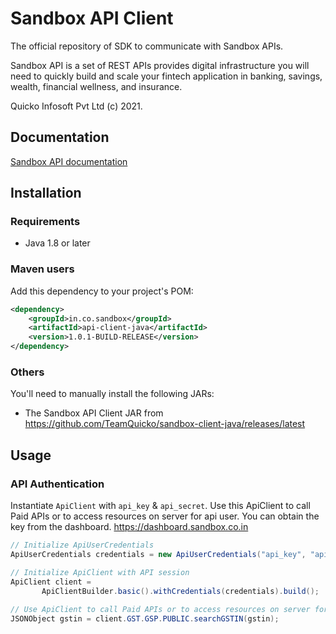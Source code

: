 
# Sandbox API Client

The official repository of SDK to communicate with Sandbox APIs.

Sandbox API is a set of REST APIs provides digital infrastructure you will need to quickly build and scale your fintech application in banking, savings, wealth, financial wellness, and insurance.

Quicko Infosoft Pvt Ltd (c) 2021.

## Documentation

[Sandbox API documentation](http://docs.sandbox.co.in/)

## Installation
### Requirements

- Java 1.8 or later

### Maven users

Add this dependency to your project's POM:

```xml
<dependency>
    <groupId>in.co.sandbox</groupId>
    <artifactId>api-client-java</artifactId>
    <version>1.0.1-BUILD-RELEASE</version>
</dependency>
```

### Others

You'll need to manually install the following JARs:

- The Sandbox API Client JAR from <https://github.com/TeamQuicko/sandbox-client-java/releases/latest>

  
## Usage

### API Authentication

Instantiate `ApiClient` with `api_key` & `api_secret`. Use this ApiClient to call Paid APIs or to access resources on server for api user. You can obtain the key from the dashboard. <https://dashboard.sandbox.co.in>

```java
// Initialize ApiUserCredentials
ApiUserCredentials credentials = new ApiUserCredentials("api_key", "api_secret");

// Initialize ApiClient with API session
ApiClient client =
       ApiClientBuilder.basic().withCredentials(credentials).build();
	   
// Use ApiClient to call Paid APIs or to access resources on server for api user
JSONObject gstin = client.GST.GSP.PUBLIC.searchGSTIN(gstin);
```
